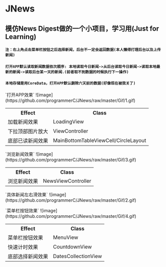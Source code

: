 # JNews
## 模仿News Digest做的一个小项目，学习用(Just for Learning)

#### `注：右上角点击菜单栏按钮之后选择新闻，后台不一定会返回数据(本人懒得打理后台以及上传新闻)`
#### `打开APP默认读取新闻数据依次顺序: 本地读取今日新闻->从后台读取今日新闻->读取本地最新的新闻->读取后台某一天的新闻.(前者取不到数据的时候执行下一操作)`
#### `本地存储是用CoreData，打开APP默认删除六天前的数据(好像现在被我关了)`


<p>`打开APP效果`
![image](https://github.com/programmerC/JNews/raw/master/Gif/1.gif)
<table>
<tr>
  <th>Effect</th>
  <th>Class</th>
</tr>
<tr>
  <td>加载新闻效果</td>
  <td>LoadingView</td>
</tr>
<tr>
  <td>下拉顶部图片放大</td>
  <td>ViewController</td>
</tr>
<tr>
  <td>底部已读新闻效果</td>
  <td>MainBottomTableViewCell/CircleLayout</td>
</tr>
</table>

<p>`浏览新闻效果`
![image](https://github.com/programmerC/JNews/raw/master/Gif/3.gif)
<table>
<tr>
  <th>Effect</th>
  <th>Class</th>
</tr>
<tr>
  <td>浏览新闻效果</td>
  <td>NewsViewController</td>
</tr>
</table>

<p>`具体新闻左右滑效果`
![image](https://github.com/programmerC/JNews/raw/master/Gif/2.gif)

<p>`菜单栏按钮效果`
![image](https://github.com/programmerC/JNews/raw/master/Gif/4.gif)
<table>
<tr>
  <th>Effect</th>
  <th>Class</th>
</tr>
<tr>
  <td>菜单栏按钮效果</td>
  <td>MenuView</td>
</tr>
<tr>
  <td>快速计时效果</td>
  <td>CountdownView</td>
</tr>
<tr>
  <td>底部选择新闻效果</td>
  <td>DatesCollectionView</td>
</tr>
</table>
